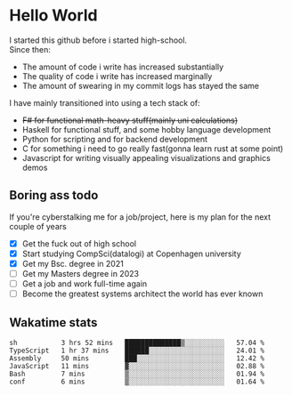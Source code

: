 # Hello World

I started this github before i started high-school.  
Since then:
- The amount of code i write has increased substantially
- The quality of code i write has increased marginally
- The amount of swearing in my commit logs has stayed the same

I have mainly transitioned into using a tech stack of:
- ~~F# for functional math-heavy stuff(mainly uni calculations)~~
- Haskell for functional stuff, and some hobby language development
- Python for scripting and for backend development
- C for something i need to go really fast(gonna learn rust at some point)
- Javascript for writing visually appealing visualizations and graphics demos

## Boring ass todo
If you're cyberstalking me for a job/project, here is my plan for the next couple of years
- [x] Get the fuck out of high school
- [x] Start studying CompSci(datalogi) at Copenhagen university
- [x] Get my Bsc. degree in 2021
- [ ] Get my Masters degree in 2023
- [ ] Get a job and work full-time again
- [ ] Become the greatest systems architect the world has ever known

## Wakatime stats
<!--START_SECTION:waka-->

```text
sh           3 hrs 52 mins   ██████████████▒░░░░░░░░░░   57.04 %
TypeScript   1 hr 37 mins    ██████░░░░░░░░░░░░░░░░░░░   24.01 %
Assembly     50 mins         ███░░░░░░░░░░░░░░░░░░░░░░   12.42 %
JavaScript   11 mins         ▓░░░░░░░░░░░░░░░░░░░░░░░░   02.88 %
Bash         7 mins          ▒░░░░░░░░░░░░░░░░░░░░░░░░   01.94 %
conf         6 mins          ▒░░░░░░░░░░░░░░░░░░░░░░░░   01.64 %
```

<!--END_SECTION:waka-->
